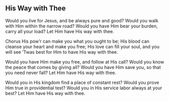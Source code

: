 ## His Way with Thee

Would you live for Jesus, and be always pure and good?
Would you walk with Him within the narrow road?
Would you have Him bear your burden, carry all your load?
Let Him have His way with thee.

Chorus
His pow’r can make you what you ought to be;
His blood can cleanse your heart and make you free;
His love can fill your soul, and you will see
’Twas best for Him to have His way with thee.

Would you have Him make you free, and follow at His call?
Would you know the peace that comes by giving all?
Would you have Him save you, so that you need never fall?
Let Him have His way with thee.

Would you in His kingdom find a place of constant rest?
Would you prove Him true in providential test?
Would you in His service labor always at your best?
Let Him have His way with thee.